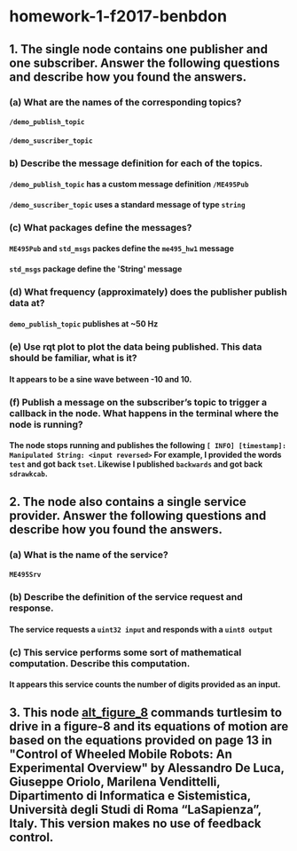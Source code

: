 # homework-1-f2017-benbdon
## 1. The single node contains one publisher and one subscriber. Answer the following questions and describe how you found the answers.
### (a) What are the names of the corresponding topics?
####    `/demo_publish_topic`
####    `/demo_suscriber_topic`
### b) Describe the message definition for each of the topics.
####    `/demo_publish_topic` has a custom message definition `/ME495Pub`
####    `/demo_suscriber_topic` uses a standard message of type `string`
### (c) What packages define the messages?
####    `ME495Pub` and `std_msgs` packes define the `me495_hw1` message
####    `std_msgs` package define the 'String' message
### (d) What frequency (approximately) does the publisher publish data at?
####    `demo_publish_topic` publishes at ~50 Hz
### (e) Use rqt plot to plot the data being published. This data should be familiar, what is it?
####    It appears to be a sine wave between -10 and 10.
### (f) Publish a message on the subscriber’s topic to trigger a callback in the node. What happens in the terminal where the node is running?
####    The node stops running and publishes the following `[ INFO] [timestamp]: Manipulated String: <input reversed>` For example, I provided the words `test` and got back `tset`. Likewise I published `backwards` and got back `sdrawkcab`.
## 2. The node also contains a single service provider. Answer the following questions and describe how you found the answers.
### (a) What is the name of the service?
####    `ME495Srv`
### (b) Describe the definition of the service request and response.
####    The service requests a `uint32 input` and responds with a `uint8 output`
### (c) This service performs some sort of mathematical computation. Describe this computation.
####    It appears this service counts the number of digits provided as an input.
## 3. This node [alt_figure_8](src/alt_figure_8.py) commands turtlesim to drive in a figure-8 and its equations of motion are based on the equations provided on page 13 in "Control of Wheeled Mobile Robots: An Experimental Overview" by Alessandro De Luca, Giuseppe Oriolo, Marilena Vendittelli, Dipartimento di Informatica e Sistemistica, Università degli Studi di Roma “LaSapienza”, Italy. This version makes no use of feedback control. 
